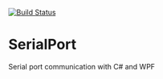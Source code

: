 [![Build Status](https://travis-ci.org/samilkorkmaz/SerialPort.svg?branch=master)](https://travis-ci.org/samilkorkmaz/SerialPort)
# SerialPort
Serial port communication with C# and WPF
